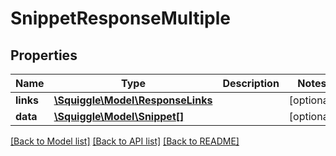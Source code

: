 # SnippetResponseMultiple

## Properties
Name | Type | Description | Notes
------------ | ------------- | ------------- | -------------
**links** | [**\Squiggle\Model\ResponseLinks**](ResponseLinks.md) |  | [optional] 
**data** | [**\Squiggle\Model\Snippet[]**](Snippet.md) |  | [optional] 

[[Back to Model list]](../README.md#documentation-for-models) [[Back to API list]](../README.md#documentation-for-api-endpoints) [[Back to README]](../README.md)


